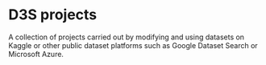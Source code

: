 # D3S projects
A collection of projects carried out by modifying and using datasets on Kaggle or other public dataset platforms such as Google Dataset Search or Microsoft Azure.


